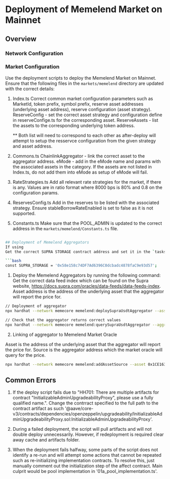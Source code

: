 # Deployment of Memelend Market on Mainnet

## Overview

### Network Configuration

### Market Configuration

Use the deployment scripts to deploy the Memelend Market on Mainnet.
Ensure that the following files in the `markets/memelend` directory are updated with the correct details:

1. Index.ts
   Correct common market configuration parameters such as MarketId, token prefix, symbol prefix, reserve asset addresses (underlying asset address), reserve configuration (asset strategy).
   ReserveConfig - set the correct asset strategy and configuration define in reserveConfige.ts for the corresponding asset.
   ReserveAssets - list the assets to the corresponding underlying token address.

   \*\* Both list will need to correspond to each other as after-deploy will attempt to setup the resservce configuration from the given strategy and asset address.

2. Commons.ts
   ChainlinkAggregator - link the correct asset to the aggregator address.
   eMode - add in the eMode name and params with the associated assets in the category. If the assets are not listed in Index.ts, do not add them into eMode as setup of eMode will fail.

3. RateStrategies.ts
   Add all relevant rate strategies for the market, if there is any.
   Values are in ratio format where 8000 bps is 80% and 0.8 on the configuration params.

4. ReservesConfig.ts
   Add in the reserves to be listed with the associated strategy.
   Ensure stableBorrowRateEnabled is set to false as it is not supported.

5. Constants.ts
   Make sure that the POOL_ADMIN is updated to the correct address in the `markets/memelend/Constants.ts` file.

````bash

## Deployment of Memelend Aggregators
If using
Get the correct SUPRA STORAGE contract address and set it in the `tasks/memelend/marketOracle.ts` file.

```bash
const SUPRA_STORAGE = '0x58e158c74DF7Ad6396C0dcbadc4878faC9e93d57';
````

1. Deploy the Memelend Aggregators by running the following command:
   Get the correct data feed index which can be found on the Supra website, https://docs.supra.com/oracles/data-feeds/data-feeds-index.
   Asset address is the address of the underlying asset that the aggregator will report the price for.

```bash
// Deployment of aggregator
npx hardhat --network memecore memelend:deploySupraUsdtAggregator --asset 0xdE41591ED1f8ED1484aC2CD8ca0876428de60EfF --index 260 --pair 'WM_USDC'

// Check that the aggregator returns correct values
npx hardhat --network memecore memelend:querySupraUsdtAggregator --aggregator 0x6165353FC873328316d5299b86E855B74FD83389
```

2. Linking of aggregator to Memelend Market Oracle

Asset is the address of the underlying asset that the aggregator will report the price for.
Source is the aggregator address which the market oracle will query for the price.

```bash
npx hardhat --network memecore memelend:addAssetSource --asset 0x1CE16390FD09040486221e912B87551E4e44Ab17 --source 0xD8b3379fF7DE5d874134783870eC9cdc0820D711;
```

## Common Errors

1. If the deploy script fails due to "HH701: There are multiple artifacts for contract "InitializableAdminUpgradeabilityProxy", please use a fully qualified name.". Change the contrract specified to the full path to the contract artifact as such '@aave/core-v3/contracts/dependencies/openzeppelin/upgradeability/InitializableAdminUpgradeabilityProxy.sol:InitializableAdminUpgradeabilityProxy'.

2. During a failed deployment, the script will pull artifacts and will not double deploy unnecessarily. However, if redeployment is required clear away cache and artifacts folder.

3. When the deployment fails halfway, some parts of the script does not identify a re-run and will attempt some actions that cannot be repeated such as re-initializing implementation contracts. To resolve this, just manually comment out the initialization step of the affect contract. Main culprit would be pool implementation in '01a_pool_implementation.ts'.
